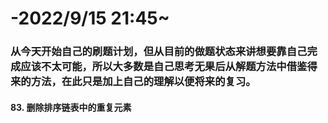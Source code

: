 # -2022/9/15 21:45~
### 从今天开始自己的刷题计划，但从目前的做题状态来讲想要靠自己完成应该不太可能，所以大多数是自己思考无果后从解题方法中借鉴得来的方法，在此只是加上自己的理解以便将来的复习。
#### 83. 删除排序链表中的重复元素
#### 
